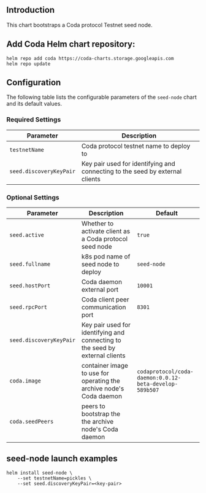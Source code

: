 ## Introduction

This chart bootstraps a Coda protocol Testnet seed node.

## Add Coda Helm chart repository:

 ```console
 helm repo add coda https://coda-charts.storage.googleapis.com
 helm repo update
 ```

## Configuration

The following table lists the configurable parameters of the `seed-node` chart and its default values.

### Required Settings

Parameter | Description
--- | ---
`testnetName` | Coda protocol testnet name to deploy to
`seed.discoveryKeyPair` | Key pair used for identifying and connecting to the seed by external clients 

### Optional Settings

Parameter | Description | Default
--- | --- | ---
`seed.active` | Whether to activate client as a Coda protocol seed node | `true`
`seed.fullname` | k8s pod name of seed node to deploy | `seed-node`
`seed.hostPort` | Coda daemon external port | `10001`
`seed.rpcPort` | Coda client peer communication port | `8301`
`seed.discoveryKeyPair` | Key pair used for identifying and connecting to the seed by external clients 
`coda.image` | container image to use for operating the archive node's Coda daemon | `codaprotocol/coda-daemon:0.0.12-beta-develop-589b507`
`coda.seedPeers` | peers to bootstrap the the archive node's Coda daemon

## seed-node launch examples

```console
helm install seed-node \
    --set testnetName=pickles \
    --set seed.discoveryKeyPair=<key-pair>
```

